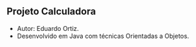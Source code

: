 ## Projeto Calculadora

- Autor: Eduardo Ortiz.
- Desenvolvido em Java com técnicas Orientadas a Objetos. 
